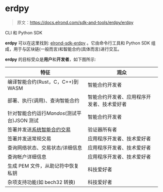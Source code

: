 # erdpy

> 原文：<https://docs.elrond.com/sdk-and-tools/erdpy/erdpy>

 CLI 和 Python SDK

**erdpy** 可以在这里找到: [elrond-sdk-erdpy](https://github.com/ElrondNetwork/elrond-sdk-erdpy) 。它由命令行工具和 Python SDK 组成，用于与区块链(一般而言)和智能合约(具体而言)进行交互。

**erdpy** 的目标受众是**用户**和**开发者**，如下图所示:

| 特征 | 观众 |
| --- | --- |
| 编译智能合约(Rust，C，C++)到 WASM | 智能合约开发者 |
| 部署、执行(调用)、查询智能合约 | 智能合约开发者、应用程序开发者、技术爱好者 |
| 针对智能合约运行*Mandos*(测试平台)JSON 测试 | 智能合约开发者 |
| 签署并发送[系统智能合约交易](/validators/staking/staking-smart-contract) | 验证器所有者 |
| 签署并发送常规交易 | 应用程序开发者、技术爱好者 |
| 查询网络状态、交易状态/详细信息 | 应用程序开发者、技术爱好者 |
| 查询帐户详细信息 | 应用程序开发者、技术爱好者 |
| 生成 PEM 文件，从助记符中恢复私钥 | 科技爱好者 |
| 杂项支持功能(如 bech32 转换) | 科技爱好者 |